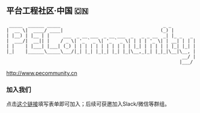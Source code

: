 ## 平台工程社区·中国 :cn:

````
 _____  ______ _____                                      _ _         
|  __ \|  ____/ ____|                                    (_) |        
| |__) | |__ | |     ___  _ __ ___  _ __ ___  _   _ _ __  _| |_ _   _ 
|  ___/|  __|| |    / _ \| '_ ` _ \| '_ ` _ \| | | | '_ \| | __| | | |
| |    | |___| |___| (_) | | | | | | | | | | | |_| | | | | | |_| |_| |
|_|    |______\_____\___/|_| |_| |_|_| |_| |_|\__,_|_| |_|_|\__|\__, |
                                                                 __/ |
                                                                |___/ 
````
http://www.pecommunity.cn

### 加入我们
点击[这个链接](https://www.wenjuan.com/s/UZBZJvwQyMS/)填写表单即可加入；后续可获邀加入Slack/微信等群组。

